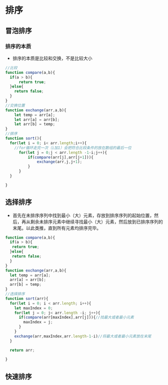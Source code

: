 # 排序
## 冒泡排序
### 排序的本质
+ 排序的本质是比较和交换，不是比较大小
```js
//比较
function compare(a,b){
  if(a > b){
      return true;
  }else{
    return false;
  }
}
//交换位置
function exchange(arr,a,b){
    let temp = arr[a];
    let arr[a] = arr[b];
    let arr[b] = temp;
}
//排序
function sort(){
  for(let i = 0; i< arr.length;i++){
    //for循环走完一次（i加1）会把符合比较条件的放在数组的最后一位
      for(let j = 0;j < arr.length -1-i;j++){
          if(compare(arr[j],arr[j+1])){
              exchange(arr,j,j+1);
          }
      }
  }

}
```
## 选择排序
+ 首先在未排序序列中找到最小（大）元素，存放到排序序列的起始位置，然后，再从剩余未排序元素中继续寻找最小（大）元素，然后放到已排序序列的末尾。以此类推，直到所有元素均排序完毕。
```js
function compare(a,b){
  if(a > b){
   return true;
  }else{
   return false;
  }
}
function exchange(arr,a,b){
  let temp = arr[a];
  arr[a] = arr[b];
  arr[b] = temp;
}
//选择排序
function sort(arr){
  for(let i = 0; i < arr.length; i++){
    let maxIndex = 0;
    for(let j = 0; j< arr.length -i; j++){
      if(compare(arr[maxIndex],arr[j])){//找最大或者最小元素
        maxIndex = j;
      }
    }
    exchange(arr,maxIndex,arr.length-1-i)//将最大或者最小元素放在末尾
  }

  return arr;
   
}
```


## 快速排序
